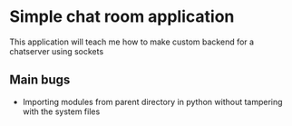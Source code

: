 # Simple chat room application

This application will teach me how to make custom backend for a chatserver using sockets

## Main bugs
- Importing modules from parent directory in python without tampering with the system files